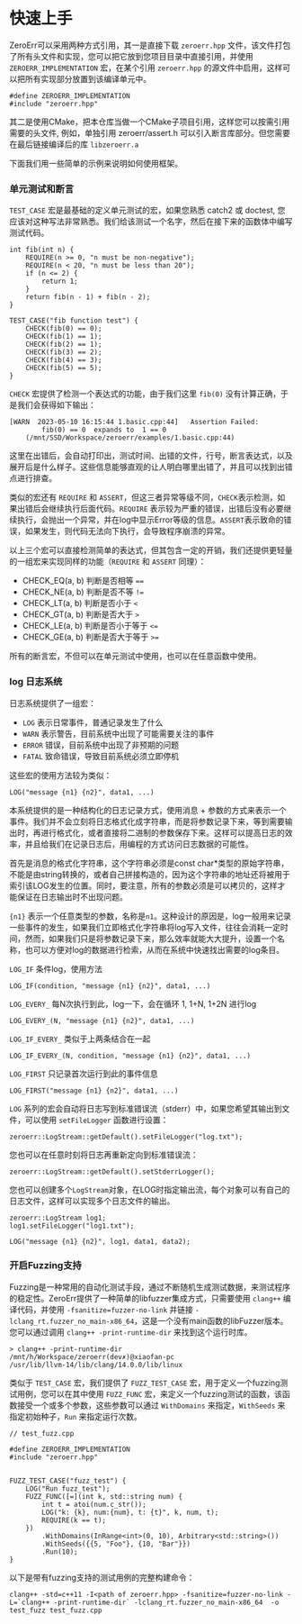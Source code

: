 快速上手
===============


ZeroErr可以采用两种方式引用，其一是直接下载 `zeroerr.hpp` 文件，该文件打包了所有头文件和实现，您可以把它放到您项目目录中直接引用，并使用 `ZEROERR_IMPLEMENTATION` 宏，在某个引用 `zeroerr.hpp` 的源文件中启用，这样可以把所有实现部分放置到该编译单元中。

```
#define ZEROERR_IMPLEMENTATION
#include "zeroerr.hpp"
```

其二是使用CMake，把本仓库当做一个CMake子项目引用，这样您可以按需引用需要的头文件, 例如，单独引用 zeroerr/assert.h 可以引入断言库部分。但您需要在最后链接编译后的库 `libzeroerr.a`


下面我们用一些简单的示例来说明如何使用框架。

### 单元测试和断言

`TEST_CASE` 宏是最基础的定义单元测试的宏，如果您熟悉 catch2 或 doctest, 您应该对这种写法非常熟悉。我们给该测试一个名字，然后在接下来的函数体中编写测试代码。

```
int fib(int n) {
    REQUIRE(n >= 0, "n must be non-negative");
    REQUIRE(n < 20, "n must be less than 20");
    if (n <= 2) {
        return 1;
    }
    return fib(n - 1) + fib(n - 2);
}

TEST_CASE("fib function test") {
    CHECK(fib(0) == 0);
    CHECK(fib(1) == 1);
    CHECK(fib(2) == 1);
    CHECK(fib(3) == 2);
    CHECK(fib(4) == 3);
    CHECK(fib(5) == 5);
}
```

`CHECK` 宏提供了检测一个表达式的功能，由于我们这里 `fib(0)` 没有计算正确，于是我们会获得如下输出：

```
[WARN  2023-05-10 16:15:44 1.basic.cpp:44]   Assertion Failed:
        fib(0) == 0  expands to  1 == 0
    (/mnt/SSD/Workspace/zeroerr/examples/1.basic.cpp:44)
```

这里在出错后，会自动打印出，测试时间、出错的文件，行号，断言表达式，以及展开后是什么样子。这些信息能够直观的让人明白哪里出错了，并且可以找到出错点进行排查。

类似的宏还有 `REQUIRE` 和 `ASSERT`，但这三者异常等级不同，`CHECK`表示检测，如果出错后会继续执行后面代码。`REQUIRE` 表示较为严重的错误，出错后没有必要继续执行，会抛出一个异常，并在log中显示Error等级的信息。`ASSERT`表示致命的错误，如果发生，则代码无法向下执行，会导致程序崩溃的异常。

以上三个宏可以直接检测简单的表达式，但其包含一定的开销，我们还提供更轻量的一组宏来实现同样的功能（`REQUIRE` 和 `ASSERT` 同理）：

- CHECK_EQ(a, b) 判断是否相等   `==`
- CHECK_NE(a, b) 判断是否不等   `!=`
- CHECK_LT(a, b) 判断是否小于   `<`
- CHECK_GT(a, b) 判断是否大于   `>`
- CHECK_LE(a, b) 判断是否小于等于 `<=`
- CHECK_GE(a, b) 判断是否大于等于 `>=`


所有的断言宏，不但可以在单元测试中使用，也可以在任意函数中使用。


### log 日志系统

日志系统提供了一组宏：

- `LOG` 表示日常事件，普通记录发生了什么
- `WARN` 表示警告，目前系统中出现了可能需要关注的事件
- `ERROR` 错误，目前系统中出现了非预期的问题
- `FATAL` 致命错误，导致目前系统必须立即停机

这些宏的使用方法较为类似：

```
LOG("message {n1} {n2}", data1, ...)
```

本系统提供的是一种结构化的日志记录方式，使用消息 + 参数的方式来表示一个事件。我们并不会立刻将日志格式化成字符串，而是将参数记录下来，等到需要输出时，再进行格式化，或者直接将二进制的参数保存下来。这样可以提高日志的效率，并且给我们在记录日志后，用编程的方式访问日志数据的可能性。

首先是消息的格式化字符串，这个字符串必须是const char*类型的原始字符串，不能是由string转换的，或者自己拼接构造的，因为这个字符串的地址还将被用于索引该LOG发生的位置。同时，要注意，所有的参数必须是可以拷贝的，这样才能保证在日志输出时不出现问题。


`{n1}` 表示一个任意类型的参数，名称是`n1`。这种设计的原因是，log一般用来记录一些事件的发生，如果我们立即格式化字符串将log写入文件，往往会消耗一定时间，然而，如果我们只是将参数记录下来，那么效率就能大大提升，设置一个名称，也可以方便对log的数据进行检索，从而在系统中快速找出需要的log条目。


`LOG_IF` 条件log，使用方法

```
LOG_IF(condition, "message {n1} {n2}", data1, ...)
```

`LOG_EVERY_` 每N次执行到此，log一下，会在循环 1, 1+N, 1+2N 进行log

```
LOG_EVERY_(N, "message {n1} {n2}", data1, ...)
```



`LOG_IF_EVERY_` 类似于上两条结合在一起

```
LOG_IF_EVERY_(N, condition, "message {n1} {n2}", data1, ...)
```



`LOG_FIRST` 只记录首次运行到此的事件信息

```
LOG_FIRST("message {n1} {n2}", data1, ...)
```


`LOG` 系列的宏会自动将日志写到标准错误流（stderr）中，如果您希望其输出到文件，可以使用 `setFileLogger` 函数进行设置：

```
zeroerr::LogStream::getDefault().setFileLogger("log.txt");
```

您也可以在任意时刻将日志再重新定向到标准错误流：

```
zeroerr::LogStream::getDefault().setStderrLogger();
```


您也可以创建多个`LogStream`对象，在LOG时指定输出流，每个对象可以有自己的日志文件，这样可以实现多个日志文件的输出。

```
zeroerr::LogStream log1;
log1.setFileLogger("log1.txt");

LOG("message {n1} {n2}", log1, data1, data2);
```

### 开启Fuzzing支持

Fuzzing是一种常用的自动化测试手段，通过不断随机生成测试数据，来测试程序的稳定性。ZeroErr提供了一种简单的libfuzzer集成方式，只需要使用 `clang++` 编译代码，并使用 `-fsanitize=fuzzer-no-link` 并链接 `-lclang_rt.fuzzer_no_main-x86_64`，这是一个没有main函数的libFuzzer版本。您可以通过调用 `clang++ -print-runtime-dir` 来找到这个运行时库。

```
> clang++ -print-runtime-dir                                                                                                            /mnt/h/Workspace/zeroerr(dev✗)@xiaofan-pc
/usr/lib/llvm-14/lib/clang/14.0.0/lib/linux
```

类似于 `TEST_CASE` 宏，我们提供了 `FUZZ_TEST_CASE` 宏，用于定义一个fuzzing测试用例，您可以在其中使用 `FUZZ_FUNC` 宏，来定义一个fuzzing测试的函数，该函数接受一个或多个参数，这些参数可以通过 `WithDomains` 来指定，`WithSeeds` 来指定初始种子，`Run` 来指定运行次数。


```
// test_fuzz.cpp 

#define ZEROERR_IMPLEMENTATION
#include "zeroerr.hpp"


FUZZ_TEST_CASE("fuzz_test") {
    LOG("Run fuzz_test");
    FUZZ_FUNC([=](int k, std::string num) {
        int t = atoi(num.c_str());
        LOG("k: {k}, num:{num}, t: {t}", k, num, t);
        REQUIRE(k == t);
    })
        .WithDomains(InRange<int>(0, 10), Arbitrary<std::string>())
        .WithSeeds({{5, "Foo"}, {10, "Bar"}})
        .Run(10);
}
```


以下是带有fuzzing支持的测试用例的完整构建命令：

```
clang++ -std=c++11 -I<path of zeroerr.hpp> -fsanitize=fuzzer-no-link -L=`clang++ -print-runtime-dir` -lclang_rt.fuzzer_no_main-x86_64  -o test_fuzz test_fuzz.cpp 
```



